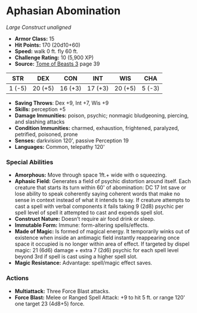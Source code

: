 # Aphasian Abomination

*Large* *Construct* *unaligned*

- **Armor Class:** 15
- **Hit Points:** 170 (20d10+60)
- **Speed:** walk 0 ft. fly 60 ft.
- **Challenge Rating:** 10 (5,900 XP)
- **Source:** [Tome of Beasts 3](https://koboldpress.com/kpstore/product/tome-of-beasts-3-for-5th-edition/) page 39

| STR | DEX | CON | INT | WIS | CHA |
| --- | --- | --- | --- | --- | --- |
| 1 (-5) | 20 (+5) | 16 (+3) | 17 (+3) | 20 (+5) | 5 (-3) |

- **Saving Throws**: Dex +9, Int +7, Wis +9
- **Skills:** perception +5
- **Damage Immunities:** poison, psychic; nonmagic bludgeoning, piercing, and slashing attacks
- **Condition Immunities:** charmed, exhaustion, frightened, paralyzed, petrified, poisoned, prone
- **Senses:** darkvision 120', passive Perception 19
- **Languages:** Common, telepathy 120'

### Special Abilities

- **Amorphous:** Move through space 1ft.+ wide with o squeezing.
- **Aphasic Field:** Generates a field of psychic distortion around itself. Each creature that starts its turn within 60' of abomination: DC 17 Int save or lose ability to speak coherently saying coherent words that make no sense in context instead of what it intends to say. If creature attempts to cast a spell with verbal components it fails taking 9 (2d8) psychic per spell level of spell it attempted to cast and expends spell slot.
- **Construct Nature:** Doesn’t require air food drink or sleep.
- **Immutable Form:** Immune: form-altering spells/effects.
- **Made of Magic:** Is formed of magical energy. It temporarily winks out of existence when inside an antimagic field instantly reappearing once space it occupied is no longer within area of effect. If targeted by dispel magic: 21 (6d6) damage + extra 7 (2d6) psychic for each spell level beyond 3rd if spell is cast using a higher spell slot.
- **Magic Resistance:** Advantage: spell/magic effect saves.

### Actions

- **Multiattack:** Three Force Blast attacks.
- **Force Blast:** Melee or Ranged Spell Attack: +9 to hit 5 ft. or range 120' one target 23 (4d8+5) force.


